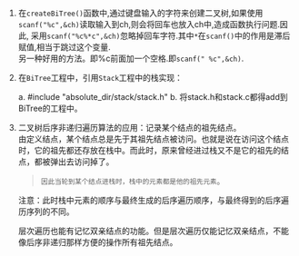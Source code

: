 ###

1. 在`createBiTree()`函数中,通过键盘输入的字符来创建二叉树,如果使用`scanf("%c",&ch)`读取输入到ch,则会将回车也放入ch中,造成函数执行问题.因此,
   采用`scanf("%c%*c",&ch)`忽略掉回车字符.其中`*`在`scanf()`中的作用是滞后赋值,相当于跳过这个变量.    
   另一种好用的方法。即%c前面加一个空格.即`scanf(" %c",&ch)`.

2. 在`BiTree`工程中，引用`Stack`工程中的栈实现：

    a. #include "absolute_dir/stack/stack.h"
    b. 将stack.h和stack.c都得add到BiTree的工程中。

3. 二叉树后序非递归遍历算法的应用：记录某个结点的祖先结点。    
   由定义结点，某个结点总是先于其祖先结点被访问。也就是说在访问这个结点时，它的祖先都还存放在栈中。而此时，原来曾经进过栈又不是它的祖先的结点，都被弹出去访问掉了。

   > `因此当轮到某个结点进栈时，栈中的元素都是他的祖先元素`。

   注意：此时栈中元素的顺序与最终生成的后序遍历顺序，与最终得到的后序遍历序列的不同。

   层次遍历也能有记忆双亲结点的功能。但是层次遍历仅能记忆双亲结点，不能像后序非递归那样方便的操作所有祖先结点。
